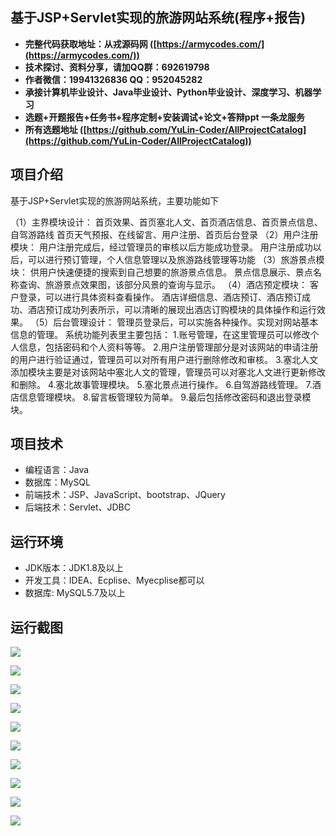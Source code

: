## 基于JSP+Servlet实现的旅游网站系统(程序+报告)

- <b>完整代码获取地址：从戎源码网 ([https://armycodes.com/](https://armycodes.com/))</b>
- <b>技术探讨、资料分享，请加QQ群：692619798</b> 
- <b>作者微信：19941326836  QQ：952045282</b> 
- <b>承接计算机毕业设计、Java毕业设计、Python毕业设计、深度学习、机器学习</b>
- <b>选题+开题报告+任务书+程序定制+安装调试+论文+答辩ppt 一条龙服务</b>
- <b>所有选题地址 ([https://github.com/YuLin-Coder/AllProjectCatalog](https://github.com/YuLin-Coder/AllProjectCatalog)) </b>

## 项目介绍
基于JSP+Servlet实现的旅游网站系统，主要功能如下

（1）主界模块设计：
	首页效果、首页塞北人文、首页酒店信息、首页景点信息、自驾游路线
	首页天气预报、在线留言、用户注册、首页后台登录
（2）用户注册模块：
	用户注册完成后，经过管理员的审核以后方能成功登录。
	用户注册成功以后，可以进行预订管理，个人信息管理以及旅游路线管理等功能
（3）旅游景点模块：
	供用户快速便捷的搜索到自己想要的旅游景点信息。
	景点信息展示、景点名称查询、旅游景点效果图，该部分风景的查询与显示。
（4）酒店预定模块：
	客户登录，可以进行具体资料查看操作。
	酒店详细信息、酒店预订、酒店预订成功、酒店预订成功列表所示，可以清晰的展现出酒店订购模块的具体操作和运行效果。
（5）后台管理设计：
管理员登录后，可以实施各种操作。实现对网站基本信息的管理。
系统功能列表里主要包括：
1.账号管理，在这里管理员可以修改个人信息，包括密码和个人资料等等。
2.用户注册管理部分是对该网站的申请注册的用户进行验证通过，管理员可以对所有用户进行删除修改和审核。
3.塞北人文添加模块主要是对该网站中塞北人文的管理，管理员可以对塞北人文进行更新修改和删除。
4.塞北故事管理模块。
5.塞北景点进行操作。
6.自驾游路线管理。
7.酒店信息管理模块。
8.留言板管理较为简单。
9.最后包括修改密码和退出登录模块。

## 项目技术
- 编程语言：Java
- 数据库：MySQL
- 前端技术：JSP、JavaScript、bootstrap、JQuery
- 后端技术：Servlet、JDBC

## 运行环境
- JDK版本：JDK1.8及以上
- 开发工具：IDEA、Ecplise、Myecplise都可以
- 数据库: MySQL5.7及以上

## 运行截图
![](screenshot/1.png)

![](screenshot/2.png)

![](screenshot/3.png)

![](screenshot/4.png)

![](screenshot/5.png)

![](screenshot/6.png)

![](screenshot/7.png)

![](screenshot/8.png)

![](screenshot/9.png)

![](screenshot/10.png)
